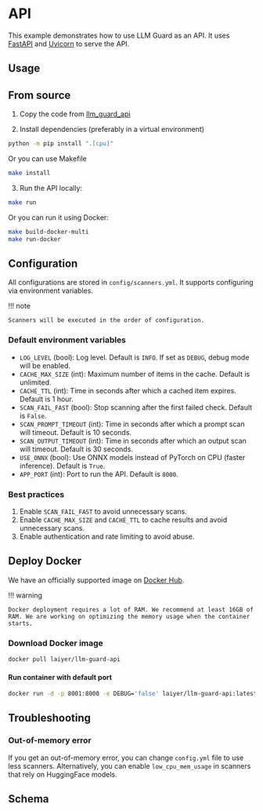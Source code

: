# API

This example demonstrates how to use LLM Guard as an API. It uses [FastAPI](https://fastapi.tiangolo.com/) and [Uvicorn](https://www.uvicorn.org/) to serve the API.

## Usage

## From source

1. Copy the code from [llm_guard_api](https://github.com/protectai/llm-guard/tree/main/llm_guard_api)

2. Install dependencies (preferably in a virtual environment)
```sh
python -m pip install ".[cpu]"
```

Or you can use Makefile
```sh
make install
```

3. Run the API locally:
```sh
make run
```

Or you can run it using Docker:
```sh
make build-docker-multi
make run-docker
```

## Configuration

All configurations are stored in `config/scanners.yml`. It supports configuring via environment variables.

!!! note

    Scanners will be executed in the order of configuration.

### Default environment variables

- `LOG_LEVEL` (bool): Log level. Default is `INFO`. If set as `DEBUG`, debug mode will be enabled.
- `CACHE_MAX_SIZE` (int): Maximum number of items in the cache. Default is unlimited.
- `CACHE_TTL` (int): Time in seconds after which a cached item expires. Default is 1 hour.
- `SCAN_FAIL_FAST` (bool): Stop scanning after the first failed check. Default is `False`.
- `SCAN_PROMPT_TIMEOUT` (int): Time in seconds after which a prompt scan will timeout. Default is 10 seconds.
- `SCAN_OUTPUT_TIMEOUT` (int): Time in seconds after which an output scan will timeout. Default is 30 seconds.
- `USE_ONNX` (bool): Use ONNX models instead of PyTorch on CPU (faster inference). Default is `True`.
- `APP_PORT` (int): Port to run the API. Default is `8000`.

### Best practices

1. Enable `SCAN_FAIL_FAST` to avoid unnecessary scans.
2. Enable `CACHE_MAX_SIZE` and `CACHE_TTL` to cache results and avoid unnecessary scans.
3. Enable authentication and rate limiting to avoid abuse.

## Deploy Docker

We have an officially supported image on [Docker Hub](https://hub.docker.com/repository/docker/laiyer/llm-guard-api/general).

!!! warning

    Docker deployment requires a lot of RAM. We recommend at least 16GB of RAM. We are working on optimizing the memory usage when the container starts.

### Download Docker image

```sh
docker pull laiyer/llm-guard-api
```

#### Run container with default port

```sh
docker run -d -p 8001:8000 -e DEBUG='false' laiyer/llm-guard-api:latest
```

## Troubleshooting

### Out-of-memory error

If you get an out-of-memory error, you can change `config.yml` file to use less scanners.
Alternatively, you can enable `low_cpu_mem_usage` in scanners that rely on HuggingFace models.

## Schema

<swagger-ui src="https://raw.githubusercontent.com/protectai/llm-guard/main/llm_guard_api/openapi.json" />

